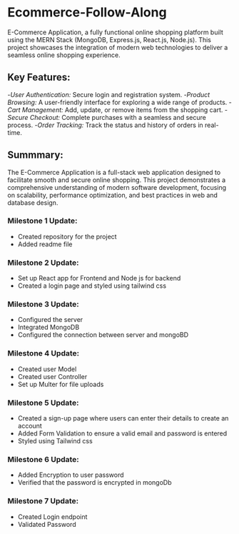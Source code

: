 # Ecommerce-Follow-Along
E-Commerce Application, a fully functional online shopping platform built using the MERN Stack (MongoDB, Express.js, React.js, Node.js). This project showcases the integration of modern web technologies to deliver a seamless online shopping experience.

## Key Features:
-*User Authentication:* Secure login and registration system.
-*Product Browsing:* A user-friendly interface for exploring a wide range of products.
-*Cart Management:* Add, update, or remove items from the shopping cart.
-*Secure Checkout:* Complete purchases with a seamless and secure process.
-*Order Tracking:* Track the status and history of orders in real-time.

## Summmary:
The E-Commerce Application is a full-stack web application designed to facilitate smooth and secure online shopping. This project demonstrates a comprehensive understanding of modern software development, focusing on scalability, performance optimization, and best practices in web and database design.


### Milestone 1 Update:
- Created repository for the project 
- Added readme file

### Milestone 2 Update:
- Set up React app for Frontend and Node js for backend
- Created a login page and styled using tailwind css

### Milestone 3 Update:
- Configured the server
- Integrated MongoDB
- Configured the connection between server and mongoBD

### Milestone 4 Update:
- Created user Model
- Created user Controller
- Set up Multer for file uploads

### Milestone 5 Update:
- Created a sign-up page where users can enter their details to create an account
- Added Form Validation to ensure a valid email and password is entered
- Styled using Tailwind css

### Milestone 6 Update:
- Added Encryption to user password 
- Verified that the password is encrypted in mongoDb

### Milestone 7 Update:
- Created Login endpoint
- Validated Password

